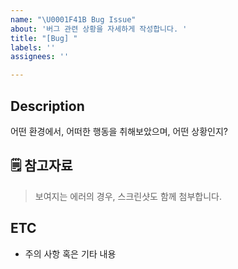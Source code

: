 ```yaml
---
name: "\U0001F41B Bug Issue"
about: '버그 관련 상황을 자세하게 작성합니다. '
title: "[Bug] "
labels: ''
assignees: ''

---
```


## Description

어떤 환경에서,
어떠한 행동을 취해보았으며, 
어떤 상황인지? 

## 🗒 참고자료
> 보여지는 에러의 경우, 스크린샷도 함께 첨부합니다.

## ETC
- 주의 사항 혹은 기타 내용

